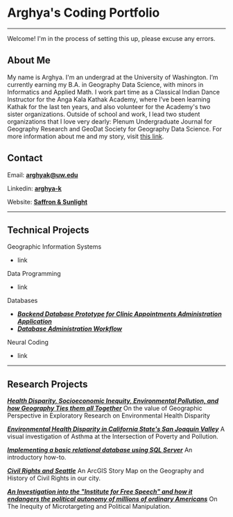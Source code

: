# Arghya's Coding Portfolio

---

Welcome! I'm in the process of setting this up, please excuse any errors.

## About Me

My name is Arghya. I'm an undergrad at the University of Washington. I’m currently earning my B.A. in Geography Data Science, with minors in Informatics and Applied Math. I work part time as a Classical Indian Dance Instructor for the Anga Kala Kathak Academy, where I’ve been learning Kathak for the last ten years, and also volunteer for the Academy's two sister organizations. Outside of school and work, I lead two student organizations that I love very dearly: Plenum Undergraduate Journal for Geography Research and GeoDat Society for Geography Data Science. For more information about me and my story, visit [this link](about-me/leadership-essay.md).

## Contact

Email: **[arghyak@uw.edu](arghyak@uw.edu "UW Email")**

Linkedin: **[arghya-k](https://www.linkedin.com/in/arghya-k/ "Professional Profile")**

Website: **[Saffron & Sunlight](https://saffronandsunlight.wordpress.com/ "Writing Portfolio")**

---

## Technical Projects

Geographic Information Systems

* link

Data Programming

* link

Databases

* ***[Backend Database Prototype for Clinic Appointments Administration Application](database-development/clinic-admin-application-backend/README.md)***
* ***[Database Administration Workflow](database-development/database-administration/README.md)***

Neural Coding

* link

---

## Research Projects

***[Health Disparity, Socioeconomic Inequity, Environmental Pollution, and how Geography Ties them all Together](https://saffronandsunlight.wordpress.com/2021/01/02/health-disparity-socioeconomic-inequity-environmental-pollution-and-how-geography-ties-them-all-together/ "Geography Research Project")***
On the value of Geographic Perspective in Exploratory Research on Environmental Health Disparity

***[Environmental Health Disparity in California State's San Joaquin Valley](https://saffronandsunlight.wordpress.com/2021/01/02/environmental-health-disparity-in-california-state-a-visual-investigation-of-asthma-at-the-intersection-of-poverty-and-pollution/ "GIS Mapping Project")***
A visual investigation of Asthma at the Intersection of Poverty and Pollution.

***[Implementing a basic relational database using SQL Server](https://saffronandsunlight.wordpress.com/2020/09/08/how-to-make-a-basic-sql-database/ "Technical Writing Project")***
An introductory how-to.

***[Civil Rights and Seattle](https://saffronandsunlight.wordpress.com/2020/07/21/civil-rights-and-seattle-a-story-map-on-the-geography-and-history-of-civil-rights-in-our-city/ "Geography StoryMap Project")***
An ArcGIS Story Map on the Geography and History of Civil Rights in our city.

***[An Investigation into the "Institute for Free Speech" and how it endangers the political autonomy of millions of ordinary Americans](https://saffronandsunlight.wordpress.com/2020/04/27/the-institute-of-free-speech-and-how-it-endangers-the-votes-of-millions-of-ordinary-americans/ "Information Ethics Research Project")***
On The Inequity of Microtargeting and Political Manipulation.
